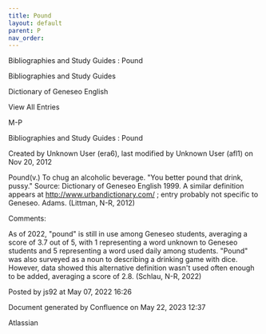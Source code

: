 ```yaml
---
title: Pound
layout: default
parent: P
nav_order:
---
```


Bibliographies and Study Guides : Pound

Bibliographies and Study Guides

Dictionary of Geneseo English

View All Entries

M-P

Bibliographies and Study Guides : Pound

Created by  Unknown User (era6), last modified by  Unknown User (afl1) on Nov 20, 2012

Pound(v.) To chug an alcoholic beverage. &quot;You better pound that drink, pussy.&quot; Source: Dictionary of Geneseo English 1999. A similar definition appears at http://www.urbandictionary.com/ ; entry probably not specific to Geneseo. Adams. (Littman, N-R, 2012)

Comments:

As of 2022, &quot;pound&quot; is still in use among Geneseo students, averaging a score of 3.7 out of 5, with 1 representing a word unknown to Geneseo students and 5 representing a word used daily among students. &quot;Pound&quot; was also surveyed as a noun to describing a drinking game with dice. However, data showed this alternative definition wasn't used often enough to be added, averaging a score of 2.8. (Schlau, N-R, 2022)

Posted by js92 at May 07, 2022 16:26

Document generated by Confluence on May 22, 2023 12:37

Atlassian
